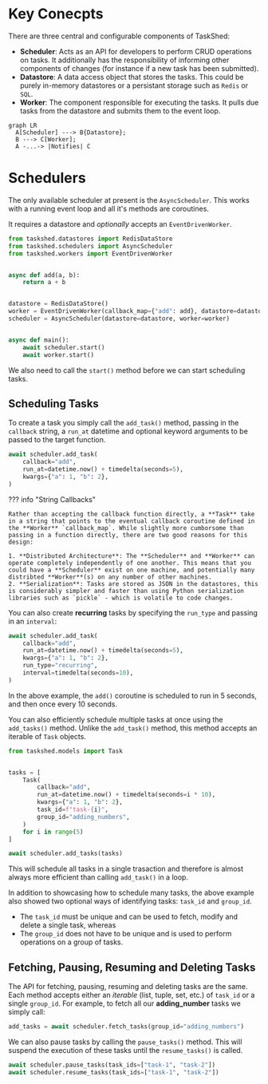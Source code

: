 # Key Conecpts

There are three central and configurable components of TaskShed:

* **Scheduler**: Acts as an API for developers to perform CRUD operations on tasks. It additionally has the responsibility of informing other components of changes (for instance if a new task has been submitted).
* **Datastore**: A data access object that stores the tasks. This could be purely in-memory datastores or a persistant storage such as `Redis` or `SQL`.
* **Worker**: The component responsible for executing the tasks. It pulls due tasks from the datastore and submits them to the event loop.

```mermaid
graph LR
  A[Scheduler] ---> B{Datastore};
  B ---> C[Worker];
  A -...-> |Notifies| C
```

# Schedulers

The only available scheduler at present is the `AsyncScheduler`. This works with a running event loop and all it's methods are coroutines.

It requires a datastore and _optionally_ accepts an `EventDrivenWorker`.

``` py title="AsyncScheduler" linenums="0" hl_lines="12 16"
from taskshed.datastores import RedisDataStore
from taskshed.schedulers import AsyncScheduler
from taskshed.workers import EventDrivenWorker


async def add(a, b):
    return a + b


datastore = RedisDataStore()
worker = EventDrivenWorker(callback_map={"add": add}, datastore=datastore)
scheduler = AsyncScheduler(datastore=datastore, worker=worker)


async def main():
    await scheduler.start()
    await worker.start()
```

We also need to call the `start()` method before we can start scheduling tasks.

## Scheduling Tasks

To create a task you simply call the `add_task()` method, passing in the `callback` string, a `run_at` datetime and optional keyword arguments to be passed to the target function.

```py title="One-off Task"
await scheduler.add_task(
    callback="add",
    run_at=datetime.now() + timedelta(seconds=5),
    kwargs={"a": 1, "b": 2},
)
```

??? info "String Callbacks"

    Rather than accepting the callback function directly, a **Task** take in a string that points to the eventual callback coroutine defined in the **Worker** `callback_map`. While slightly more cumborsome than passing in a function directly, there are two good reasons for this design:

    1. **Distributed Architecture**: The **Scheduler** and **Worker** can operate completely independently of one another. This means that you could have a **Scheduler** exist on one machine, and potentially many distribted **Worker**(s) on any number of other machines.
    2. **Serialization**: Tasks are stored as JSON in the datastores, this is considerably simpler and faster than using Python serialization libraries such as `pickle` - which is volatile to code changes.

You can also create **recurring** tasks by specifying the `run_type` and passing in an `interval`:

```py title="Recurring Tasks" hl_lines="5-6"
await scheduler.add_task(
    callback="add",
    run_at=datetime.now() + timedelta(seconds=5),
    kwargs={"a": 1, "b": 2},
    run_type="recurring",
    interval=timedelta(seconds=10),
)
```

In the above example, the `add()` coroutine is scheduled to run in 5 seconds, and then once every 10 seconds.

You can also efficiently schedule multiple tasks at once using the `add_tasks()` method. Unlike the `add_task()` method, this method accepts an iterable of `Task` objects.

```py title="Scheduling Many Tasks" hl_lines="9-10"
from taskshed.models import Task


tasks = [
    Task(
        callback="add",
        run_at=datetime.now() + timedelta(seconds=i * 10),
        kwargs={"a": 1, "b": 2},
        task_id=f"task-{i}",
        group_id="adding_numbers",
    )
    for i in range(5)
]

await scheduler.add_tasks(tasks)
```

This will schedule all tasks in a single trasaction and therefore is almost always more efficient than calling `add_task()` in a loop.

In addition to showcasing how to schedule many tasks, the above example also showed two optional ways of identifying tasks: `task_id` and `group_id`.

* The `task_id` must be unique and can be used to fetch, modify and delete a single task, whereas
* The `group_id` does not have to be unique and is used to perform operations on a group of tasks.

## Fetching, Pausing, Resuming and Deleting Tasks

The API for fetching, pausing, resuming and deleting tasks are the same. Each method accepts either an *iterable* (list, tuple, set, etc.) of `task_id` or a single `group_id`. For example, to fetch all our **adding_number** tasks we simply call:

```py title="Fetching Tasks"
add_tasks = await scheduler.fetch_tasks(group_id="adding_numbers")
```

We can also pause tasks by calling the `pause_tasks()` method. This will suspend the execution of these tasks until the `resume_tasks()` is called.

```py title="Pausing and Resuming Tasks"
await scheduler.pause_tasks(task_ids=["task-1", "task-2"])
await scheduler.resume_tasks(task_ids=["task-1", "task-2"])
```

